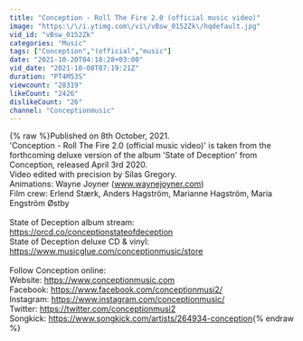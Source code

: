 ```yaml
---
title: "Conception - Roll The Fire 2.0 (official music video)"
image: "https:\/\/i.ytimg.com\/vi\/vBsw_0152Zk\/hqdefault.jpg"
vid_id: "vBsw_0152Zk"
categories: "Music"
tags: ["Conception","(official","music"]
date: "2021-10-20T04:18:28+03:00"
vid_date: "2021-10-08T07:19:21Z"
duration: "PT4M53S"
viewcount: "28319"
likeCount: "2426"
dislikeCount: "26"
channel: "Conceptionmusic"
---
```

{% raw %}Published on 8th October, 2021.<br />'Conception - Roll The Fire 2.0 (official music video)' is taken from the forthcoming deluxe version of the album 'State of Deception' from Conception, released April 3rd 2020. <br />Video edited with precision by Silas Gregory.<br />Animations: Wayne Joyner (www.waynejoyner.com)<br />Film crew: Erlend Stærk, Anders Hagström, Marianne Hagström, Maria Engström Østby<br /><br />State of Deception album stream: <a rel="nofollow" target="blank" href="https://orcd.co/conceptionstateofdeception">https://orcd.co/conceptionstateofdeception</a><br />State of Deception deluxe CD &amp; vinyl: <a rel="nofollow" target="blank" href="https://www.musicglue.com/conceptionmusic/store">https://www.musicglue.com/conceptionmusic/store</a><br /><br />Follow Conception online:<br />Website: <a rel="nofollow" target="blank" href="https://www.conceptionmusic.com">https://www.conceptionmusic.com</a><br />Facebook: <a rel="nofollow" target="blank" href="https://www.facebook.com/conceptionmusi2/">https://www.facebook.com/conceptionmusi2/</a><br />Instagram: <a rel="nofollow" target="blank" href="https://www.instagram.com/conceptionmusic/">https://www.instagram.com/conceptionmusic/</a><br />Twitter: <a rel="nofollow" target="blank" href="https://twitter.com/conceptionmusi2">https://twitter.com/conceptionmusi2</a><br />Songkick: <a rel="nofollow" target="blank" href="https://www.songkick.com/artists/264934-conception">https://www.songkick.com/artists/264934-conception</a>{% endraw %}
